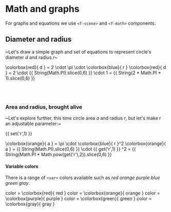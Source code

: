 # Math and graphs

For graphs and equations we use `<f-scene>` and `<f-math>` components.

## Diameter and radius

~Let's draw a simple graph and set of equations to represent circle's diameter <var>d</var> and radius <var class="blue">r</var>~

<f-scene grid step="1">
  <f-circle
    opacity="0.8"
    :stroke="color('red')"
  />
  <f-line
    :x1="Math.PI/-2"
    y1="1"
    :x2="Math.PI/2"
    y2="1"
    :stroke="color('red')"
    opacity="0.3"
  />
  <f-line
    :x1="Math.PI/-2"
    y1="-1"
    :x2="Math.PI/2"
    y2="-1"
    :stroke="color('red')"
    opacity="0.3"
  />

  <f-line y2="-1" :stroke="color('blue')" />
</f-scene>

<f-math>
  \colorbox{red}{ d } = 2 \cdot \pi \cdot \colorbox{blue}{ r }
</f-math>

<f-math>
  \colorbox{red}{ d } = 2 \cdot {{ String(Math.PI).slice(0,6) }} \cdot 1 = {{ String(2 * Math.PI * 1).slice(0,6) }}
</f-math>

<br><br>

### Area and radius, brought alive

~Let's explore further, this time circle area <var class="orange">a</var> and radius <var class="blue">r</var>, but let's make r an adjustable parameter:~

{{ set('r',1) }}

<f-slider
  title="r"
  from="0.5"
  to="2"
  step="0.01"
  :value="get('r')"
  v-on:input="i => set('r', i)"
/>
  
<f-scene grid step="1">
  <f-circle
    :fill="color('orange')"
    stroke-width="0"
    opacity="0.8"
    :r="get('r')"
  />
  <f-line :x2="get('r')" :stroke="color('blue')" />
</f-scene>

<f-math>
  \colorbox{orange}{ a } = \pi \cdot \colorbox{blue}{ r }^2
</f-math>

<f-math :update="get('r')">
  \colorbox{orange}{ a } = {{ String(Math.PI).slice(0,6) }} \cdot {{ get('r',1) }} ^2 = {{ String(Math.PI * Math.pow(get('r'),2)).slice(0,6) }}
</f-math>

#### Variable colors

There is a range of `<var>` colors available such as <var>red</var> <var class="orange">orange</var> <var class="purple">purple</var> <var class="blue">blue</var> <var class="green">green</var> <var class="gray">gray</var>.

<f-math>
	color = \colorbox{red}{ red }
  color = \colorbox{orange}{ orange }
  color = \colorbox{purple}{ purple }
  color = \colorbox{green}{ green }
  color = \colorbox{gray}{ gray }
</f-math>
